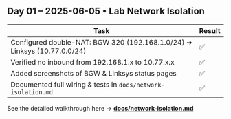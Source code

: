 ## Day 01 – 2025-06-05  • Lab Network Isolation

| Task | Result |
|------|--------|
| Configured double-NAT: BGW 320 (192.168.1.0/24) ➜ Linksys (10.77.0.0/24) | ✅ |
| Verified no inbound from 192.168.1.x to 10.77.x.x | ✅ |
| Added screenshots of BGW & Linksys status pages | ✅ |
| Documented full wiring & tests in `docs/network-isolation.md` | ✅ |

See the detailed walkthrough here → **[docs/network-isolation.md](../../docs/network-isolation.md)**
